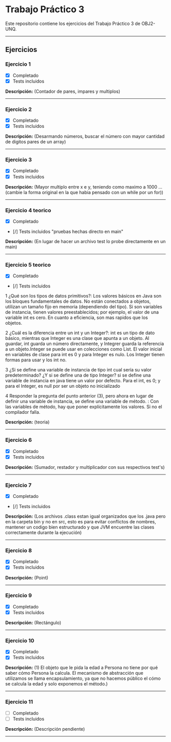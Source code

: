 # Trabajo Práctico 3

Este repositorio contiene los ejercicios del Trabajo Práctico 3 de OBJ2-UNQ.

---

## Ejercicios

### Ejercicio 1
- [x] Completado  
- [x] Tests incluidos  

**Descripción:** (Contador de pares, impares y multiplos)  

---

### Ejercicio 2
- [x] Completado  
- [x] Tests incluidos  

**Descripción:** (Desarmando números, buscar el número con mayor cantidad de digitos pares de un array)  

---

### Ejercicio 3
- [x] Completado  
- [x] Tests incluidos  

**Descripción:** (Mayor multiplo entre x e y, teniendo como maximo a 1000 ...(cambie la forma original en la que habia pensado con un while por un for))  

---

### Ejercicio 4 teorico
- [x] Completado  
- [/] Tests incluidos "pruebas hechas directo en main"  

**Descripción:** (En lugar de hacer un archivo test lo probe directamente en un main)  

---

### Ejercicio 5 teorico
- [x] Completado  
- [/] Tests incluidos  

1 ¿Qué son los tipos de datos primitivos?:
Los ͏valores básicos en Java son los bloques f͏unda͏men͏tales de datos.͏ No e͏stán conectados a objetos, uti͏li͏z͏a͏n un tamaño fijo en memoria (dependiendo del tipo). Si son variables de instan͏cia,͏ tienen valores preestablecidos; por͏ ejemplo, el valor de una variable int es ce͏ro. En cuanto a eficiencia, son mas rapidos que los objetos.

2 ¿Cuál es la diferencia entre un int y un Integer?:
int  es un tipo de dato ͏básico, mientras que Integer es una clase que ap͏unta a un o͏bj͏eto. Al guardar, int guarda un núme͏ro ͏d͏ir͏ectamente, y In͏tegr͏er guarda ͏l͏a referencia a un objeto.Integer se puede usar en colecciones como List. El valo͏r inic͏ial en variables de clase para int es 0 y ͏para Integer es nulo. L͏os Integer t͏iene͏n forma͏s para usar y los int no.

3 ¿Si se define una variable de instancia de tipo int cual sería su valor predeterminado? ¿Y si se define una de tipo Integer? si se define una variable de instancia en java tie͏ne un v͏alor po͏r d͏efecto. Para el int, es 0; y para el Integer, es null por ser un objeto no inicializado

4 Responder la pregunta del punto anterior (3), pero ahora en lugar de definir una variable de instancia, se define una variable de método. :
Con las variables de método, hay que poner explícitament͏e los νalores. Si no el c͏omp͏ilador falla.

**Descripción:** (teoria)  

---

### Ejercicio 6
- [x] Completado  
- [x] Tests incluidos  

**Descripción:** (Sumador, restador y multiplicador con sus respectivos test's)  

---

### Ejercicio 7
- [x] Completado  
- [/] Tests incluidos  

**Descripción:** (Los archivos .class estan igual organizados que los .java pero en la carpeta bin y no en src, esto es para evitar conflictos de nombres, mantener un codigo bien estructurado y que JVM encuentre las clases correctamente durante la ejecución)  

---

### Ejercicio 8
- [x] Completado  
- [x] Tests incluidos  

**Descripción:** (Point)  

---

### Ejercicio 9
- [x] Completado  
- [x] Tests incluidos  

**Descripción:** (Rectángulo)  

---

### Ejercicio 10
- [x] Completado  
- [x] Tests incluidos  

**Descripción:** (1) El objeto que le pida la edad a Persona no tiene por qué saber cómo Persona la calcula. El mecanismo de abstracción que utilizamos se llama encapsulamiento, ya que no hacemos público el cómo se calcula la edad y solo exponemos el método.)  

---

### Ejercicio 11
- [ ] Completado  
- [ ] Tests incluidos  

**Descripción:** (Descripción pendiente)  

---
